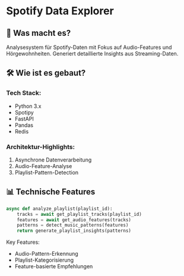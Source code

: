 # Spotify Data Explorer

## 🎯 Was macht es?
Analysesystem für Spotify-Daten mit Fokus auf Audio-Features und Hörgewohnheiten. Generiert detaillierte Insights aus Streaming-Daten.

## 🛠️ Wie ist es gebaut?
### Tech Stack:
- Python 3.x
- Spotipy
- FastAPI
- Pandas
- Redis

### Architektur-Highlights:
1. Asynchrone Datenverarbeitung
2. Audio-Feature-Analyse
3. Playlist-Pattern-Detection

## 📊 Technische Features
```python
async def analyze_playlist(playlist_id):
    tracks = await get_playlist_tracks(playlist_id)
    features = await get_audio_features(tracks)
    patterns = detect_music_patterns(features)
    return generate_playlist_insights(patterns)
```

Key Features:
- Audio-Pattern-Erkennung
- Playlist-Kategorisierung
- Feature-basierte Empfehlungen
